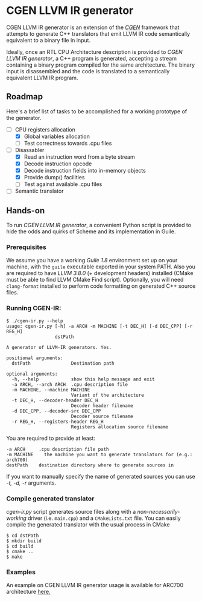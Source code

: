# CGEN LLVM IR generator

CGEN LLVM IR generator is an extension of the [*CGEN*][1] framework that attempts to generate C++ translators that emit LLVM IR code semantically equivalent to a binary file in input.

Ideally, once an RTL CPU Architecture description is provided to *CGEN LLVM IR generator*, a C++ program is generated, accepting a stream containing a binary program compiled for the same architecture. The binary input is disassembled and the code is translated to a semantically equivalent LLVM IR program.

## Roadmap
Here's a brief list of tasks to be accomplished for a working prototype of the generator.

- [ ] CPU registers allocation
  - [x] Global variables allocation
  - [ ] Test correctness towards .cpu files
- [ ] Disassabler
  - [x] Read an instruction word from a byte stream
  - [x] Decode instruction opcode
  - [x] Decode instruction fields into in-memory objects
  - [x] Provide dump() facilities
  - [ ] Test against available .cpu files
- [ ] Semantic translator

## Hands-on
To run *CGEN LLVM IR generator*, a convenient Python script is provided to hide the odds and quirks of Scheme and its implementation in Guile.
### Prerequisites
We assume you have a working *Guile 1.8* environment set up on your machine, with the ```guile``` executable exported in your system PATH.
Also you are required to have *LLVM 3.8.0* (+ development headers) installed (CMake must be able to find LLVM CMake Find script).
Optionally, you will need ```clang-format``` installed to perform code formatting on generated C++ source files.

### Running CGEN-IR:
```
$ ./cgen-ir.py --help
usage: cgen-ir.py [-h] -a ARCH -m MACHINE [-t DEC_H] [-d DEC_CPP] [-r REG_H]
                  dstPath

A generator of LLVM-IR generators. Yes.

positional arguments:
  dstPath               Destination path

optional arguments:
  -h, --help            show this help message and exit
  -a ARCH, --arch ARCH  .cpu description file
  -m MACHINE, --machine MACHINE
                        Variant of the architecture
  -t DEC_H, --decoder-header DEC_H
                        Decoder header filename
  -d DEC_CPP, --decoder-src DEC_CPP
                        Decoder source filename
  -r REG_H, --registers-header REG_H
                        Registers allocation source filename
```

You are required to provide at least:
```
-a ARCH     .cpu description file path
-m MACHINE    the machine you want to generate translators for (e.g.: arch700)
destPath    destination directory where to generate sources in
```

If you want to manually specify the name of generated sources you can use _-t, -d, -r_ arguments.

### Compile generated translator
_cgen-ir.py_ script generates source files along with a _non-necessarily-working_ driver (i.e. ```main.cpp```) and a ```CMakeLists.txt``` file.
You can easily compile the generated translator with the usual process in CMake
```
$ cd dstPath
$ mkdir build
$ cd build
$ cmake ..
$ make
```


### Examples
An example on CGEN LLVM IR generator usage is available for ARC700 architecture [here.](https://polimicg.org/gitlab/leonardo.arcari/cgen-llvm-ir-generator/tree/master/test/arc700)

[1]: https://sourceware.org/cgen/